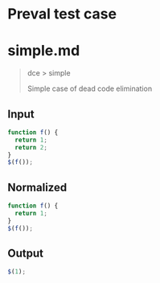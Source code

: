 # Preval test case

# simple.md

> dce > simple
>
> Simple case of dead code elimination

## Input

`````js filename=intro
function f() {
  return 1;
  return 2;
}
$(f());
`````

## Normalized

`````js filename=intro
function f() {
  return 1;
}
$(f());
`````

## Output

`````js filename=intro
$(1);
`````
